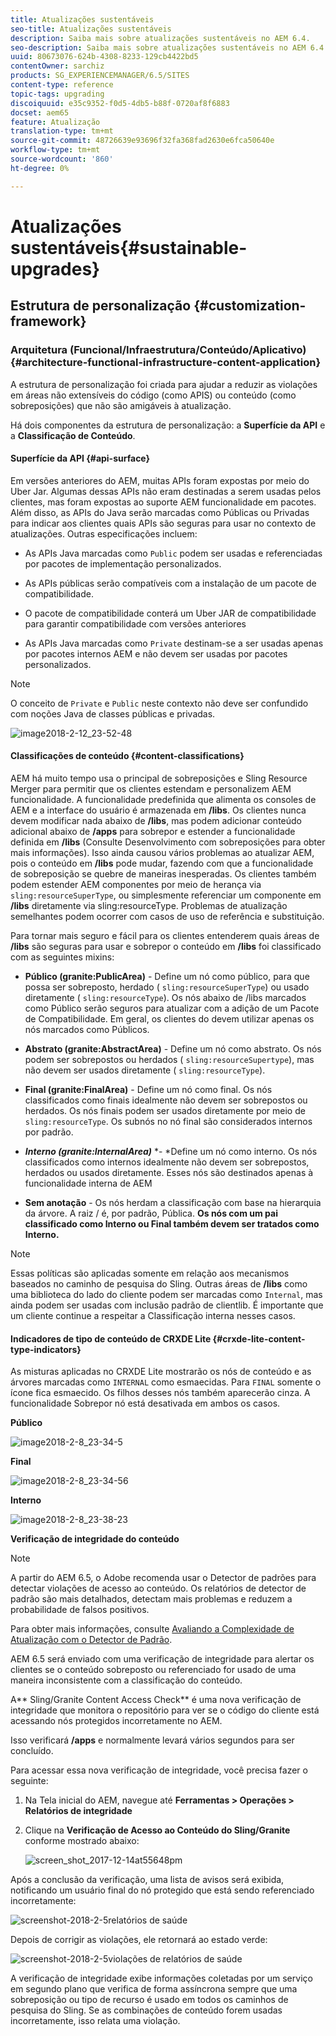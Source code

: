 ```yaml
---
title: Atualizações sustentáveis
seo-title: Atualizações sustentáveis
description: Saiba mais sobre atualizações sustentáveis no AEM 6.4.
seo-description: Saiba mais sobre atualizações sustentáveis no AEM 6.4.
uuid: 80673076-624b-4308-8233-129cb4422bd5
contentOwner: sarchiz
products: SG_EXPERIENCEMANAGER/6.5/SITES
content-type: reference
topic-tags: upgrading
discoiquuid: e35c9352-f0d5-4db5-b88f-0720af8f6883
docset: aem65
feature: Atualização
translation-type: tm+mt
source-git-commit: 48726639e93696f32fa368fad2630e6fca50640e
workflow-type: tm+mt
source-wordcount: '860'
ht-degree: 0%

---
```



# Atualizações sustentáveis{#sustainable-upgrades}

## Estrutura de personalização {#customization-framework}

### Arquitetura (Funcional/Infraestrutura/Conteúdo/Aplicativo) {#architecture-functional-infrastructure-content-application}

A estrutura de personalização foi criada para ajudar a reduzir as violações em áreas não extensíveis do código (como APIS) ou conteúdo (como sobreposições) que não são amigáveis à atualização.

Há dois componentes da estrutura de personalização: a **Superfície da API** e a **Classificação de Conteúdo**.

#### Superfície da API {#api-surface}

Em versões anteriores do AEM, muitas APIs foram expostas por meio do Uber Jar. Algumas dessas APIs não eram destinadas a serem usadas pelos clientes, mas foram expostas ao suporte AEM funcionalidade em pacotes. Além disso, as APIs do Java serão marcadas como Públicas ou Privadas para indicar aos clientes quais APIs são seguras para usar no contexto de atualizações. Outras especificações incluem:

* As APIs Java marcadas como `Public` podem ser usadas e referenciadas por pacotes de implementação personalizados.

* As APIs públicas serão compatíveis com a instalação de um pacote de compatibilidade.
* O pacote de compatibilidade conterá um Uber JAR de compatibilidade para garantir compatibilidade com versões anteriores
* As APIs Java marcadas como `Private` destinam-se a ser usadas apenas por pacotes internos AEM e não devem ser usadas por pacotes personalizados.

>[!NOTE]
>
>O conceito de `Private` e `Public` neste contexto não deve ser confundido com noções Java de classes públicas e privadas.

![image2018-2-12_23-52-48](assets/image2018-2-12_23-52-48.png)

#### Classificações de conteúdo {#content-classifications}

AEM há muito tempo usa o principal de sobreposições e Sling Resource Merger para permitir que os clientes estendam e personalizem AEM funcionalidade. A funcionalidade predefinida que alimenta os consoles de AEM e a interface do usuário é armazenada em **/libs**. Os clientes nunca devem modificar nada abaixo de **/libs**, mas podem adicionar conteúdo adicional abaixo de **/apps** para sobrepor e estender a funcionalidade definida em **/libs** (Consulte Desenvolvimento com sobreposições para obter mais informações). Isso ainda causou vários problemas ao atualizar AEM, pois o conteúdo em **/libs** pode mudar, fazendo com que a funcionalidade de sobreposição se quebre de maneiras inesperadas. Os clientes também podem estender AEM componentes por meio de herança via `sling:resourceSuperType`, ou simplesmente referenciar um componente em **/libs** diretamente via sling:resourceType. Problemas de atualização semelhantes podem ocorrer com casos de uso de referência e substituição.

Para tornar mais seguro e fácil para os clientes entenderem quais áreas de **/libs** são seguras para usar e sobrepor o conteúdo em **/libs** foi classificado com as seguintes mixins:

* **Público (granite:PublicArea)**  - Define um nó como público, para que possa ser sobreposto, herdado (  `sling:resourceSuperType`) ou usado diretamente (  `sling:resourceType`). Os nós abaixo de /libs marcados como Público serão seguros para atualizar com a adição de um Pacote de Compatibilidade. Em geral, os clientes do devem utilizar apenas os nós marcados como Públicos.

* **Abstrato (granite:AbstractArea)**  - Define um nó como abstrato. Os nós podem ser sobrepostos ou herdados ( `sling:resourceSupertype`), mas não devem ser usados diretamente ( `sling:resourceType`).

* **Final (granite:FinalArea)**  - Define um nó como final. Os nós classificados como finais idealmente não devem ser sobrepostos ou herdados. Os nós finais podem ser usados diretamente por meio de `sling:resourceType`. Os subnós no nó final são considerados internos por padrão.

* ***Interno (granite:InternalArea)*** *- *Define um nó como interno. Os nós classificados como internos idealmente não devem ser sobrepostos, herdados ou usados diretamente. Esses nós são destinados apenas à funcionalidade interna de AEM

* **Sem anotação**  - Os nós herdam a classificação com base na hierarquia da árvore. A raiz / é, por padrão, Pública. **Os nós com um pai classificado como Interno ou Final também devem ser tratados como Interno.**

>[!NOTE]
>
>Essas políticas são aplicadas somente em relação aos mecanismos baseados no caminho de pesquisa do Sling. Outras áreas de **/libs** como uma biblioteca do lado do cliente podem ser marcadas como `Internal`, mas ainda podem ser usadas com inclusão padrão de clientlib. É importante que um cliente continue a respeitar a Classificação interna nesses casos.

#### Indicadores de tipo de conteúdo de CRXDE Lite {#crxde-lite-content-type-indicators}

As misturas aplicadas no CRXDE Lite mostrarão os nós de conteúdo e as árvores marcadas como `INTERNAL` como esmaecidas. Para `FINAL` somente o ícone fica esmaecido. Os filhos desses nós também aparecerão cinza. A funcionalidade Sobrepor nó está desativada em ambos os casos.

**Público**

![image2018-2-8_23-34-5](assets/image2018-2-8_23-34-5.png)

**Final**

![image2018-2-8_23-34-56](assets/image2018-2-8_23-34-56.png)

**Interno**

![image2018-2-8_23-38-23](assets/image2018-2-8_23-38-23.png)

**Verificação de integridade do conteúdo**

>[!NOTE]
>
>A partir do AEM 6.5, o Adobe recomenda usar o Detector de padrões para detectar violações de acesso ao conteúdo. Os relatórios de detector de padrão são mais detalhados, detectam mais problemas e reduzem a probabilidade de falsos positivos.
>
>Para obter mais informações, consulte [Avaliando a Complexidade de Atualização com o Detector de Padrão](/help/sites-deploying/pattern-detector.md).

AEM 6.5 será enviado com uma verificação de integridade para alertar os clientes se o conteúdo sobreposto ou referenciado for usado de uma maneira inconsistente com a classificação do conteúdo.

A** Sling/Granite Content Access Check** é uma nova verificação de integridade que monitora o repositório para ver se o código do cliente está acessando nós protegidos incorretamente no AEM.

Isso verificará **/apps** e normalmente levará vários segundos para ser concluído.

Para acessar essa nova verificação de integridade, você precisa fazer o seguinte:

1. Na Tela inicial do AEM, navegue até **Ferramentas > Operações > Relatórios de integridade**
1. Clique na **Verificação de Acesso ao Conteúdo do Sling/Granite** conforme mostrado abaixo:

   ![screen_shot_2017-12-14at55648pm](assets/screen_shot_2017-12-14at55648pm.png)

Após a conclusão da verificação, uma lista de avisos será exibida, notificando um usuário final do nó protegido que está sendo referenciado incorretamente:

![screenshot-2018-2-5relatórios de saúde](assets/screenshot-2018-2-5healthreports.png)

Depois de corrigir as violações, ele retornará ao estado verde:

![screenshot-2018-2-5violações de relatórios de saúde](assets/screenshot-2018-2-5healthreports-violations.png)

A verificação de integridade exibe informações coletadas por um serviço em segundo plano que verifica de forma assíncrona sempre que uma sobreposição ou tipo de recurso é usado em todos os caminhos de pesquisa do Sling. Se as combinações de conteúdo forem usadas incorretamente, isso relata uma violação.
